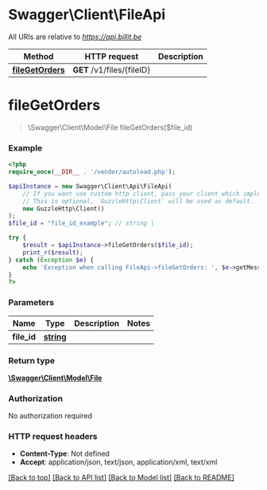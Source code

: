 # Swagger\Client\FileApi

All URIs are relative to *https://api.billit.be*

Method | HTTP request | Description
------------- | ------------- | -------------
[**fileGetOrders**](FileApi.md#fileGetOrders) | **GET** /v1/files/{fileID} | 


# **fileGetOrders**
> \Swagger\Client\Model\File fileGetOrders($file_id)



### Example
```php
<?php
require_once(__DIR__ . '/vendor/autoload.php');

$apiInstance = new Swagger\Client\Api\FileApi(
    // If you want use custom http client, pass your client which implements `GuzzleHttp\ClientInterface`.
    // This is optional, `GuzzleHttp\Client` will be used as default.
    new GuzzleHttp\Client()
);
$file_id = "file_id_example"; // string | 

try {
    $result = $apiInstance->fileGetOrders($file_id);
    print_r($result);
} catch (Exception $e) {
    echo 'Exception when calling FileApi->fileGetOrders: ', $e->getMessage(), PHP_EOL;
}
?>
```

### Parameters

Name | Type | Description  | Notes
------------- | ------------- | ------------- | -------------
 **file_id** | [**string**](../Model/.md)|  |

### Return type

[**\Swagger\Client\Model\File**](../Model/File.md)

### Authorization

No authorization required

### HTTP request headers

 - **Content-Type**: Not defined
 - **Accept**: application/json, text/json, application/xml, text/xml

[[Back to top]](#) [[Back to API list]](../../README.md#documentation-for-api-endpoints) [[Back to Model list]](../../README.md#documentation-for-models) [[Back to README]](../../README.md)


